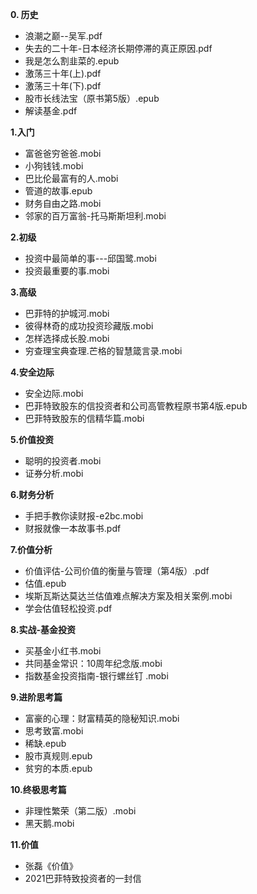**0. 历史**
- 浪潮之巅--吴军.pdf
- 失去的二十年-日本经济长期停滞的真正原因.pdf
- 我是怎么割韭菜的.epub
- 激荡三十年(上).pdf
- 激荡三十年(下).pdf
- 股市长线法宝（原书第5版）.epub
- 解读基金.pdf
 
**1.入门**
- 富爸爸穷爸爸.mobi
- 小狗钱钱.mobi
- 巴比伦最富有的人.mobi
- 管道的故事.epub
- 财务自由之路.mobi
- 邻家的百万富翁-托马斯斯坦利.mobi

**2.初级**
- 投资中最简单的事---邱国鹭.mobi
- 投资最重要的事.mobi

**3.高级**
- 巴菲特的护城河.mobi
- 彼得林奇的成功投资珍藏版.mobi
- 怎样选择成长股.mobi
- 穷查理宝典查理.芒格的智慧箴言录.mobi

**4.安全边际**
- 安全边际.mobi
- 巴菲特致股东的信投资者和公司高管教程原书第4版.epub
- 巴菲特致股东的信精华篇.mobi

**5.价值投资**
- 聪明的投资者.mobi
- 证券分析.mobi

**6.财务分析**
- 手把手教你读财报-e2bc.mobi
- 财报就像一本故事书.pdf

**7.价值分析**
- 价值评估-公司价值的衡量与管理（第4版）.pdf
- 估值.epub
- 埃斯瓦斯达莫达兰估值难点解决方案及相关案例.mobi
- 学会估值轻松投资.pdf

**8.实战-基金投资**
- 买基金小红书.mobi
- 共同基金常识：10周年纪念版.mobi
- 指数基金投资指南-银行螺丝钉 .mobi

**9.进阶思考篇**
- 富豪的心理：财富精英的隐秘知识.mobi
- 思考致富.mobi
- 稀缺.epub
- 股市真规则.epub
- 贫穷的本质.epub

**10.终极思考篇**
- 非理性繁荣（第二版）.mobi
- 黑天鹅.mobi

**11.价值**
- 张磊《价值》
- 2021巴菲特致投资者的一封信


